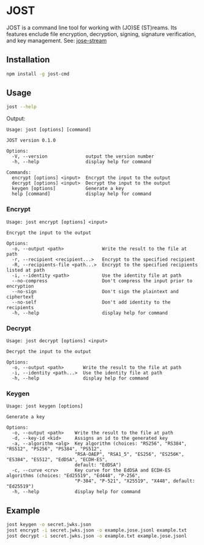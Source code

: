 # JOST

JOST is a command line tool for working with (JO)SE (ST)reams. Its features enclude file encryption, decryption, signing, signature verification, and key management. See: [jose-stream](https://github.com/jjavery/jost-js/tree/main/packages/jose-stream#readme)

## Installation

```bash
npm install -g jost-cmd
```

## Usage

```bash
jost --help
```

Output:

```
Usage: jost [options] [command]

JOST version 0.1.0

Options:
  -V, --version              output the version number
  -h, --help                 display help for command

Commands:
  encrypt [options] <input>  Encrypt the input to the output
  decrypt [options] <input>  Decrypt the input to the output
  keygen [options]           Generate a key
  help [command]             display help for command
```

### Encrypt

```
Usage: jost encrypt [options] <input>

Encrypt the input to the output

Options:
  -o, --output <path>              Write the result to the file at path
  -r, --recipient <recipient...>   Encrypt to the specified recipient
  -R, --recipients-file <path...>  Encrypt to the specified recipients listed at path
  -i, --identity <path>            Use the identity file at path
  --no-compress                    Don't compress the input prior to encryption
  --no-sign                        Don't sign the plaintext and ciphertext
  --no-self                        Don't add identity to the recipients
  -h, --help                       display help for command
```

### Decrypt

```
Usage: jost decrypt [options] <input>

Decrypt the input to the output

Options:
  -o, --output <path>       Write the result to the file at path
  -i, --identity <path...>  Use the identity file at path
  -h, --help                display help for command
```

### Keygen

```
Usage: jost keygen [options]

Generate a key

Options:
  -o, --output <path>    Write the result to the file at path
  -d, --key-id <kid>     Assigns an id to the generated key
  -a, --algorithm <alg>  Key algorithm (choices: "RS256", "RS384", "RS512", "PS256", "PS384", "PS512",
                         "RSA-OAEP", "RSA1_5", "ES256", "ES256K", "ES384", "ES512", "EdDSA", "ECDH-ES",
                         default: "EdDSA")
  -c, --curve <crv>      Key curve for the EdDSA and ECDH-ES algorithms (choices: "Ed25519", "Ed448", "P-256",
                         "P-384", "P-521", "X25519", "X448", default: "Ed25519")
  -h, --help             display help for command
```

## Example

```bash
jost keygen -o secret.jwks.json
jost encrypt -i secret.jwks.json -o example.jose.jsonl example.txt
jost decrypt -i secret.jwks.json -o example.txt example.jose.jsonl
```
